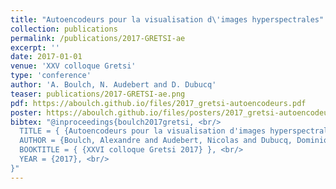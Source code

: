 ```yaml
---
title: "Autoencodeurs pour la visualisation d\'images hyperspectrales"
collection: publications
permalink: /publications/2017-GRETSI-ae
excerpt: ''
date: 2017-01-01
venue: 'XXV colloque Gretsi'
type: 'conference'
author: 'A. Boulch, N. Audebert and D. Dubucq'
teaser: publications/2017-GRETSI-ae.png
pdf: https://aboulch.github.io/files/2017_gretsi-autoencodeurs.pdf
poster: https://aboulch.github.io/files/posters/2017_gretsi-autoencodeurs_poster.pdf
bibtex: "@inproceedings{boulch2017gretsi, <br/>
  TITLE = { {Autoencodeurs pour la visualisation d'images hyperspectrales} }, <br/>
  AUTHOR = {Boulch, Alexandre and Audebert, Nicolas and Dubucq, Dominique}, <br/>
  BOOKTITLE = { {XXVI colloque Gretsi 2017} }, <br/>
  YEAR = {2017}, <br/>
}"
---
```



